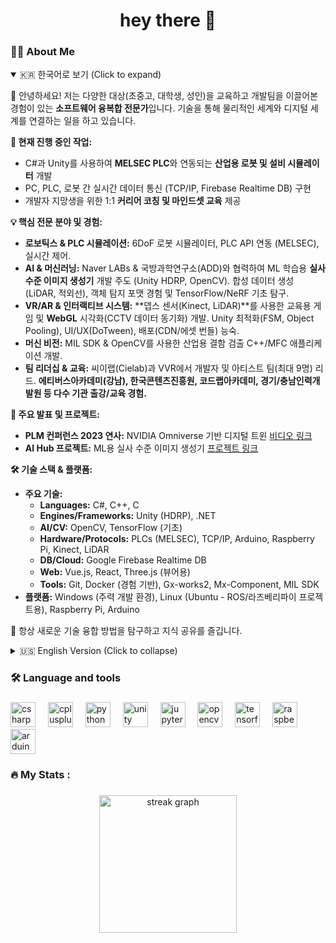 

<h1 align="center">hey there 👋</h1>

###

<h3 align="left">👩‍💻  About Me</h3>

<p align="left">
<details open>
<summary>🇰🇷 한국어로 보기 (Click to expand)</summary>
   
👋 안녕하세요! 저는 다양한 대상(초중고, 대학생, 성인)을 교육하고 개발팀을 이끌어본 경험이 있는 **소프트웨어 융복합 전문가**입니다. 기술을 통해 물리적인 세계와 디지털 세계를 연결하는 일을 하고 있습니다.


**🔭 현재 진행 중인 작업:**
*   C#과 Unity를 사용하여 **MELSEC PLC**와 연동되는 **산업용 로봇 및 설비 시뮬레이터** 개발
*   PC, PLC, 로봇 간 실시간 데이터 통신 (TCP/IP, Firebase Realtime DB) 구현
*   개발자 지망생을 위한 1:1 **커리어 코칭 및 마인드셋 교육** 제공


**💡 핵심 전문 분야 및 경험:**
*   **로보틱스 & PLC 시뮬레이션:** 6DoF 로봇 시뮬레이터, PLC API 연동 (MELSEC), 실시간 제어.
*   **AI & 머신러닝:** Naver LABs & 국방과학연구소(ADD)와 협력하여 ML 학습용 **실사 수준 이미지 생성기** 개발 주도 (Unity HDRP, OpenCV). 합성 데이터 생성 (LiDAR, 적외선), 객체 탐지 포맷 경험 및 TensorFlow/NeRF 기초 탐구.
*   **VR/AR & 인터랙티브 시스템:** **뎁스 센서(Kinect, LiDAR)**를 사용한 교육용 게임 및 **WebGL** 시각화(CCTV 데이터 동기화) 개발. Unity 최적화(FSM, Object Pooling), UI/UX(DoTween), 배포(CDN/에셋 번들) 능숙.
*   **머신 비전:** MIL SDK & OpenCV를 사용한 산업용 결함 검출 C++/MFC 애플리케이션 개발.
*   **팀 리더십 & 교육:** 씨이랩(Cielab)과 VVR에서 개발자 및 아티스트 팀(최대 9명) 리드. **에티버스아카데미(강남), 한국콘텐츠진흥원, 코드랩아카데미, 경기/충남인력개발원 등 다수 기관 출강/교육 경험.**


**🎤 주요 발표 및 프로젝트:**
*   **PLM 컨퍼런스 2023 연사:** NVIDIA Omniverse 기반 디지털 트윈 [비디오 링크](https://youtu.be/WrpE6T8RTzY?si=2OPZuWetvqwM1LJN)
*   **AI Hub 프로젝트:** ML용 실사 수준 이미지 생성기 [프로젝트 링크](https://www.aihub.or.kr/aihubdata/data/view.do?currMenu=115&topMenu=100&dataSetSn=71604)


**🛠️ 기술 스택 & 플랫폼:**
*   **주요 기술:**
    *   **Languages:** C#, C++, C
    *   **Engines/Frameworks:** Unity (HDRP), .NET
    *   **AI/CV:** OpenCV, TensorFlow (기초)
    *   **Hardware/Protocols:** PLCs (MELSEC), TCP/IP, Arduino, Raspberry Pi, Kinect, LiDAR
    *   **DB/Cloud:** Google Firebase Realtime DB
    *   **Web:** Vue.js, React, Three.js (뷰어용)
    *   **Tools:** Git, Docker (경험 기반), Gx-works2, Mx-Component, MIL SDK
*   **플랫폼:** Windows (주력 개발 환경), Linux (Ubuntu - ROS/라즈베리파이 프로젝트용), Raspberry Pi, Arduino


🌱 항상 새로운 기술 융합 방법을 탐구하고 지식 공유를 즐깁니다.

</details>

<details>  <!-- 'open' 속성으로 영어를 기본으로 보이게 설정 -->
<summary>🇺🇸 English Version (Click to collapse)</summary>
👋 Hi, I'm a **Software Convergence Specialist** with experience teaching diverse audiences (K-12, University, Adults) and leading development teams. I bridge the physical and digital worlds through technology.


**🔭 I’m currently working on:**
*   Developing **Industrial Robot & Equipment Simulators** integrated with **MELSEC PLCs** using C# and Unity.
*   Implementing real-time data communication (TCP/IP, Firebase Realtime DB) between PCs, PLCs, and Robots.
*   Providing 1:1 **career coaching and mindset training** for aspiring developers.


**💡 Core Expertise & Experience:**
*   **Robotics & PLC Simulation:** 6DoF robot simulators, PLC API integration (MELSEC), real-time control.
*   **AI & Machine Learning:** Led development of **Photo-Realistic Image Generators** for ML training (Unity HDRP, OpenCV) in collaboration with Naver LABs & ADD. Experience with synthetic data generation (LiDAR, Infrared), object detection formats, and basic TensorFlow/NeRF exploration.
*   **VR/AR & Interactive Systems:** Developed educational games using **Depth Sensors (Kinect, LiDAR)** and **WebGL** visualizations (CCTV data sync). Proficient in Unity optimization (FSM, Object Pooling), UI/UX (DoTween), and deployment (CDN/Asset Bundles).
*   **Machine Vision:** Developed C++/MFC applications for industrial defect detection using MIL SDK & OpenCV.
*   **Team Leadership & Education:** Led teams of developers and artists (up to 9 members) at Cielab and VVR. **Experienced instructor/lecturer at various institutions including Ethiverce Academy (Gangnam), KOCCA (Korea Creative Content Agency), Code Lab Academy, Gyeonggi/Chungnam HRD Centers.**


**🎤 Notable Talks & Projects:**
*   **Speaker @ PLM Conference 2023:** Digital Twin based on NVIDIA Omniverse [Video Link](https://youtu.be/WrpE6T8RTzY?si=2OPZuWetvqwM1LJN)
*   **AI Hub Project:** Photo-Realistic Image Generator for ML [Project Link](https://www.aihub.or.kr/aihubdata/data/view.do?currMenu=115&topMenu=100&dataSetSn=71604)


**🛠️ Tech Stack & Platforms:**
*   **Key Technologies:**
    *   **Languages:** C#, C++, C
    *   **Engines/Frameworks:** Unity (HDRP), .NET
    *   **AI/CV:** OpenCV, TensorFlow (Basic)
    *   **Hardware/Protocols:** PLCs (MELSEC), TCP/IP, Arduino, Raspberry Pi, Kinect, LiDAR
    *   **DB/Cloud:** Google Firebase Realtime DB
    *   **Web:** Vue.js, React, Three.js (for viewers)
    *   **Tools:** Git, Docker (Implied), Gx-works2, Mx-Component, MIL SDK
*   **Platforms:** Windows (Primary Dev Environment), Linux (Ubuntu - for ROS/Raspberry Pi projects), Raspberry Pi, Arduino


🌱 Always exploring new ways to fuse different technologies and enjoy sharing knowledge.

</details>


</p>

###

<h3 align="left">🛠 Language and tools</h3>

###

<div align="left">
  <img src="https://cdn.jsdelivr.net/gh/devicons/devicon/icons/csharp/csharp-original.svg" height="40" alt="csharp logo"  />
  <img width="12" />
  <img src="https://cdn.jsdelivr.net/gh/devicons/devicon/icons/cplusplus/cplusplus-original.svg" height="40" alt="cplusplus logo"  />
  <img width="12" />
  <img src="https://cdn.jsdelivr.net/gh/devicons/devicon/icons/python/python-original.svg" height="40" alt="python logo"  />
  <img width="12" />
  <img src="https://cdn.jsdelivr.net/gh/devicons/devicon/icons/unity/unity-original.svg" height="40" alt="unity logo"  />
  <img width="12" />
  <img src="https://cdn.jsdelivr.net/gh/devicons/devicon/icons/jupyter/jupyter-original.svg" height="40" alt="jupyter logo"  />
  <img width="12" />
  <img src="https://cdn.jsdelivr.net/gh/devicons/devicon/icons/opencv/opencv-original.svg" height="40" alt="opencv logo"  />
  <img width="12" />
  <img src="https://cdn.jsdelivr.net/gh/devicons/devicon/icons/tensorflow/tensorflow-original.svg" height="40" alt="tensorflow logo"  />
  <img width="12" />
  <img src="https://cdn.jsdelivr.net/gh/devicons/devicon/icons/raspberrypi/raspberrypi-original.svg" height="40" alt="raspberrypi logo"  />
  <img width="12" />
  <img src="https://cdn.jsdelivr.net/gh/devicons/devicon/icons/arduino/arduino-original.svg" height="40" alt="arduino logo"  />
</div>

###

<h3 align="left">🔥   My Stats :</h3>

###

<div align="center">
  <img src="https://streak-stats.demolab.com?user=henry2craftman&locale=en&mode=daily&theme=dark&hide_border=false&border_radius=5&order=3" height="220" alt="streak graph"  />
</div>

###
